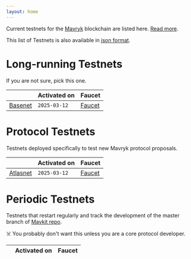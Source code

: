 ```yaml
---
layout: home
---
```


Current testnets for the [Mavryk](https://mavryk.org) blockchain are listed here. [Read more](about/).

This list of Testnets is also available in [json format](https://testnets.mavryk.network/testnets.json).

# Long-running Testnets

If you are not sure, pick this one.

| | Activated on | Faucet |
|-------|---------------------|--|
| [Basenet](/basenet-about) | `2025-03-12` | [Faucet](https://atlasnet.faucet.mavryk.network) |



# Protocol Testnets

Testnets deployed specifically to test new Mavryk protocol proposals.

| | Activated on | Faucet |
|-------|---------------------|--|
| [Atlasnet](/atlasnet-about) | `2025-03-12` | [Faucet](https://atlasnet.faucet.mavryk.network) |



# Periodic Testnets

Testnets that restart regularly and track the development of the master branch of [Mavkit repo](https://gitlab.com/mavryk-network/mavryk-protocol/).
 
☠️ You probably don't want this unless you are a core protocol developer.

| | Activated on | Faucet |
|-------|---------------------|--|



